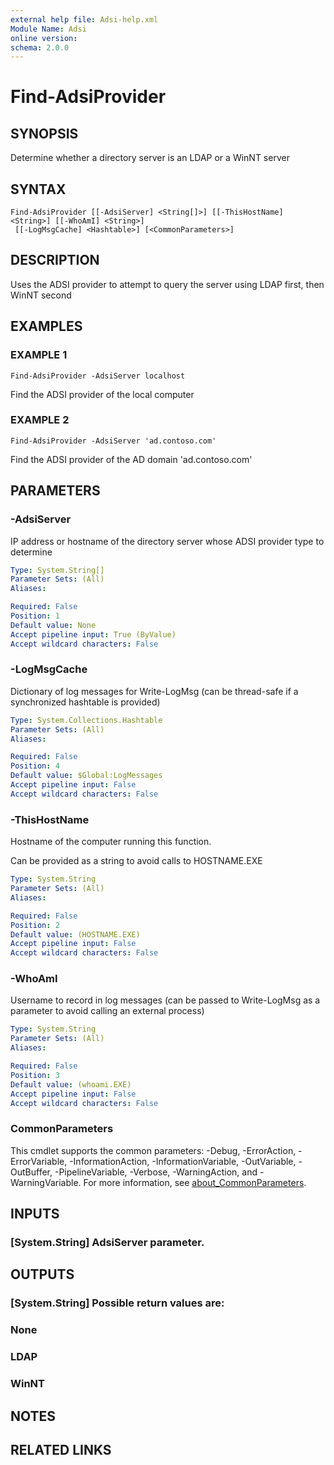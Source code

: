 ```yaml
---
external help file: Adsi-help.xml
Module Name: Adsi
online version:
schema: 2.0.0
---
```


# Find-AdsiProvider

## SYNOPSIS
Determine whether a directory server is an LDAP or a WinNT server

## SYNTAX

```
Find-AdsiProvider [[-AdsiServer] <String[]>] [[-ThisHostName] <String>] [[-WhoAmI] <String>]
 [[-LogMsgCache] <Hashtable>] [<CommonParameters>]
```

## DESCRIPTION
Uses the ADSI provider to attempt to query the server using LDAP first, then WinNT second

## EXAMPLES

### EXAMPLE 1
```
Find-AdsiProvider -AdsiServer localhost
```

Find the ADSI provider of the local computer

### EXAMPLE 2
```
Find-AdsiProvider -AdsiServer 'ad.contoso.com'
```

Find the ADSI provider of the AD domain 'ad.contoso.com'

## PARAMETERS

### -AdsiServer
IP address or hostname of the directory server whose ADSI provider type to determine

```yaml
Type: System.String[]
Parameter Sets: (All)
Aliases:

Required: False
Position: 1
Default value: None
Accept pipeline input: True (ByValue)
Accept wildcard characters: False
```

### -LogMsgCache
Dictionary of log messages for Write-LogMsg (can be thread-safe if a synchronized hashtable is provided)

```yaml
Type: System.Collections.Hashtable
Parameter Sets: (All)
Aliases:

Required: False
Position: 4
Default value: $Global:LogMessages
Accept pipeline input: False
Accept wildcard characters: False
```

### -ThisHostName
Hostname of the computer running this function.

Can be provided as a string to avoid calls to HOSTNAME.EXE

```yaml
Type: System.String
Parameter Sets: (All)
Aliases:

Required: False
Position: 2
Default value: (HOSTNAME.EXE)
Accept pipeline input: False
Accept wildcard characters: False
```

### -WhoAmI
Username to record in log messages (can be passed to Write-LogMsg as a parameter to avoid calling an external process)

```yaml
Type: System.String
Parameter Sets: (All)
Aliases:

Required: False
Position: 3
Default value: (whoami.EXE)
Accept pipeline input: False
Accept wildcard characters: False
```

### CommonParameters
This cmdlet supports the common parameters: -Debug, -ErrorAction, -ErrorVariable, -InformationAction, -InformationVariable, -OutVariable, -OutBuffer, -PipelineVariable, -Verbose, -WarningAction, and -WarningVariable. For more information, see [about_CommonParameters](http://go.microsoft.com/fwlink/?LinkID=113216).

## INPUTS

### [System.String] AdsiServer parameter.
## OUTPUTS

### [System.String] Possible return values are:
###     None
###     LDAP
###     WinNT
## NOTES

## RELATED LINKS
